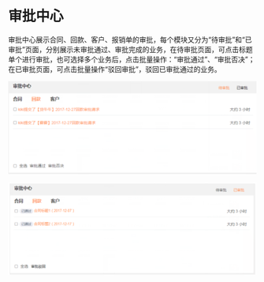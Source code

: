 # 审批中心

审批中心展示合同、回款、客户、报销单的审批，每个模块又分为“待审批”和“已审批”页面，分别展示未审批通过、审批完成的业务，在待审批页面，可点击标题单个进行审批，也可选择多个业务后，点击批量操作：“审批通过”、“审批否决”；在已审批页面，可点击批量操作“驳回审批”，驳回已审批通过的业务。

![](/assets/lix审批6.png)

![](/assets/lx审批5.png)

